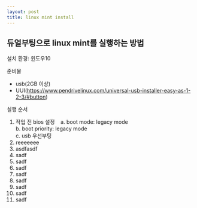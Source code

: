 ```yaml
---
layout: post
title: linux mint install
---
```


## 듀얼부팅으로 linux mint를 실행하는 방법
설치 환경: 윈도우10  

준비물  
- usb(2GB 이상)  
- UUI(https://www.pendrivelinux.com/universal-usb-installer-easy-as-1-2-3/#button)  

실행 순서  
1. 작업 전 bios 설정  
  a. boot mode: legacy mode  
  b. boot priority: legacy mode  
  c. usb 우선부팅  
2. reeeeeee  
3. asdfasdf  
4. sadf    
5. sadf
6. sadf
7. sadf
8. sadf
9. sadf
10. sadf
11. sadf
